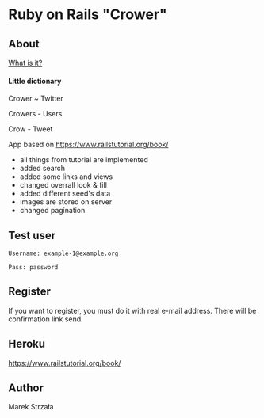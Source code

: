 # Ruby on Rails "Crower"


## About
[What is it?](https://asi215563.herokuapp.com/about)

#### Little dictionary

Crower ~ Twitter

Crowers - Users

Crow - Tweet


App based on https://www.railstutorial.org/book/
- all things from tutorial are implemented
- added search
- added some links and views
- changed overrall look & fill
- added different seed's data
- images are stored on server
- changed pagination

## Test user
```
Username: example-1@example.org

Pass: password
```

## Register

If you want to register, you must do it with real e-mail address. There will be confirmation link send.

## Heroku

https://www.railstutorial.org/book/

## Author

Marek Strzała 
